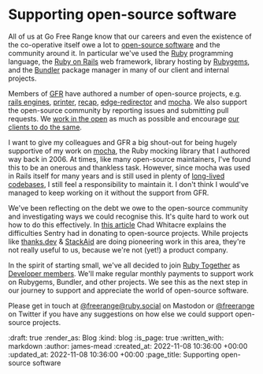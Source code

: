 Supporting open-source software
=======

All of us at Go Free Range know that our careers and even the existence of the co-operative itself owe a lot to [open-source software] and the community around it. In particular we've used the [Ruby] programming language, the [Ruby on Rails] web framework, library hosting by [Rubygems], and the [Bundler] package manager in many of our client and internal projects.

Members of [GFR] have authored a number of open-source projects, e.g. [rails engines], [printer], [recap], [edge-redirector] and [mocha]. We also support the open-source community by reporting issues and submitting pull requests. We [work in the open][freerange-site] as much as possible and encourage [our clients to do the same][alphagov-whitehall].

I want to give my colleagues and GFR a big shout-out for being hugely supportive of my work on [mocha], the Ruby mocking library that I authored way back in 2006. At times, like many open-source maintainers, I've found this to be an onerous and thankless task. However, since mocha was used in Rails itself for many years and is still used in plenty of [long-lived codebases][shopify-engineering], I still feel a responsibility to maintain it. I don't think I would've managed to keep working on it without the support from GFR.

We've been reflecting on the debt we owe to the open-source community and investigating ways we could recognise this. It's quite hard to work out how to do this effectively. In [this article][sentry-oss-donations] Chad Whitacre explains the difficulties Sentry had in donating to open-source projects. While projects like [thanks.dev] & [StackAid] are doing pioneering work in this area, they're not really useful to us, because we're not (yet!) a product company.

In the spirit of starting small, we've all decided to join [Ruby Together] as [Developer members][rubytogether-plans]. We'll make regular monthly payments to support work on Rubygems, Bundler, and other projects. We see this as the next step in our journey to support and appreciate the world of open-source software.

Please get in touch at [@freerange@ruby.social] on Mastodon or [@freerange] on Twitter if you have any suggestions on how else we could support open-source projects.

[@freerange@ruby.social]: https://ruby.social/web/@freerange
[@freerange]: https://twitter.com/freerange
[open-source software]: https://en.wikipedia.org/wiki/Open-source_software
[Ruby]: https://www.ruby-lang.org/
[Ruby on Rails]: https://rubyonrails.org/
[Rubygems]: https://rubygems.org/
[Bundler]: https://bundler.io/
[GFR]: /
[rails engines]: https://github.com/lazyatom/engines
[printer]: https://github.com/exciting-io/printer
[recap]: https://github.com/tomafro/recap
[edge-redirector]: https://github.com/floehopper/edge-redirector
[mocha]: https://github.com/freerange/mocha
[freerange-site]: https://github.com/freerange/site
[alphagov-whitehall]: https://github.com/alphagov/whitehall
[Ruby Together]: https://rubytogether.org/
[rubytogether-plans]: https://rubytogether.org/developers#plans
[sentry-oss-donations]: https://blog.sentry.io/2022/10/27/we-just-gave-260-028-dollars-to-open-source-maintainers/
[thanks.dev]: https://thanks.dev/
[StackAid]: https://www.stackaid.us/
[shopify-engineering]: https://shopify.engineering/

:draft: true
:render_as: Blog
:kind: blog
:is_page: true
:written_with: markdown
:author: james-mead
:created_at: 2022-11-08 10:36:00 +00:00
:updated_at: 2022-11-08 10:36:00 +00:00
:page_title: Supporting open-source software

